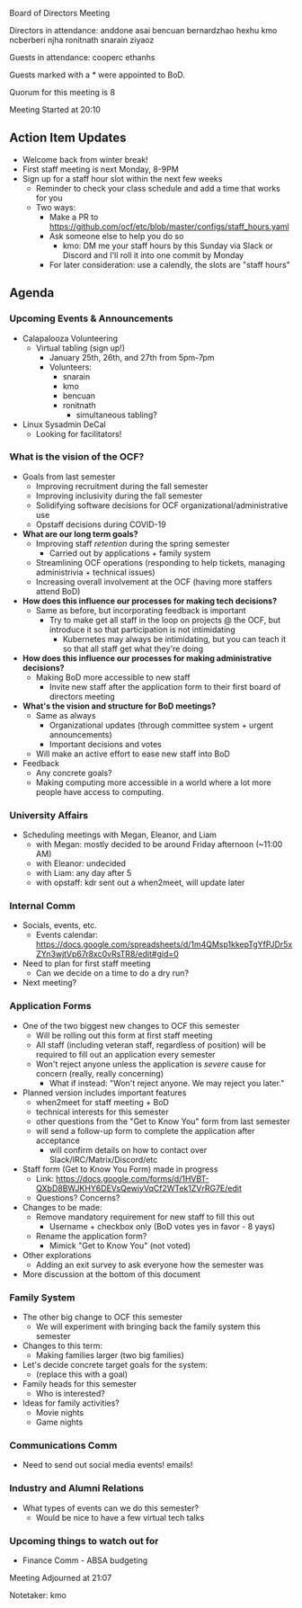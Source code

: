 Board of Directors Meeting

Directors in attendance:
anddone
asai
bencuan
bernardzhao
hexhu
kmo
ncberberi
njha
ronitnath
snarain
ziyaoz

Guests in attendance:
cooperc
ethanhs

Guests marked with a * were appointed to BoD.

Quorum for this meeting is 8

Meeting Started at 20:10

## Action Item Updates
- Welcome back from winter break!
- First staff meeting is next Monday, 8-9PM
- Sign up for a staff hour slot within the next few weeks
    - Reminder to check your class schedule and add a time that works for you
    - Two ways:
        - Make a PR to https://github.com/ocf/etc/blob/master/configs/staff_hours.yaml
        - Ask someone else to help you do so
            - kmo: DM me your staff hours by this Sunday via Slack or Discord and I'll roll it into one commit by Monday
        - For later consideration: use a calendly, the slots are "staff hours"

## Agenda

### Upcoming Events & Announcements
- Calapalooza Volunteering
    - Virtual tabling (sign up!)
        - January 25th, 26th, and 27th from 5pm-7pm
        - Volunteers:
            - snarain
            - kmo
            - bencuan
            - ronitnath
                - simultaneous tabling?
- Linux Sysadmin DeCal
    - Looking for facilitators!

### What is the vision of the OCF?
- Goals from last semester
    - Improving recruitment during the fall semester
    - Improving inclusivity during the fall semester
    - Solidifying software decisions for OCF organizational/administrative use
    - Opstaff decisions during COVID-19
- **What are our long term goals?**
    - Improving staff _retention_ during the spring semester
        - Carried out by applications + family system
    - Streamlining OCF operations (responding to help tickets, managing administrivia + technical issues)
    - Increasing overall involvement at the OCF (having more staffers attend BoD)
- **How does this influence our processes for making tech decisions?**
    - Same as before, but incorporating feedback is important
        - Try to make get all staff in the loop on projects @ the OCF, but introduce it so that participation is not intimidating
            - Kubernetes may always be intimidating, but you can teach it so that all staff get what they're doing
- **How does this influence our processes for making administrative decisions?**
    - Making BoD more accessible to new staff
        - Invite new staff after the application form to their first board of directors meeting
- **What's the vision and structure for BoD meetings?**
    - Same as always
        - Organizational updates (through committee system + urgent announcements)
        - Important decisions and votes
    - Will make an active effort to ease new staff into BoD
- Feedback
    - Any concrete goals?
    - Making computing more accessible in a world where a lot more people have access to computing.

### University Affairs
- Scheduling meetings with Megan, Eleanor, and Liam
    - with Megan: mostly decided to be around Friday afternoon (~11:00 AM)
    - with Eleanor: undecided
    - with Liam: any day after 5
    - with opstaff: kdr sent out a when2meet, will update later

### Internal Comm
- Socials, events, etc.
    - Events calendar: https://docs.google.com/spreadsheets/d/1m4QMsp1kkepTgYfPJDr5xZYn3wjtVp67r8xc0vRsTR8/edit#gid=0
- Need to plan for first staff meeting
    - Can we decide on a time to do a dry run?
- Next meeting?

### Application Forms
- One of the two biggest new changes to OCF this semester
    - Will be rolling out this form at first staff meeting
    - All staff (including veteran staff, regardless of position) will be required to fill out an application every semester
    - Won't reject anyone unless the application is _severe_ cause for concern (really, really concerning)
        - What if instead: "Won't reject anyone. We may reject you later."
- Planned version includes important features
    - when2meet for staff meeting + BoD
    - technical interests for this semester
    - other questions from the "Get to Know You" form from last semester
    - will send a follow-up form to complete the application after acceptance
        - will confirm details on how to contact over Slack/IRC/Matrix/Discord/etc
- Staff form (Get to Know You Form) made in progress
    - Link: https://docs.google.com/forms/d/1HVBT-QXbD8BWJKHY6DEVsQewiyVqCf2WTek1ZVrRG7E/edit
    - Questions? Concerns?
- Changes to be made:
    - Remove mandatory requirement for new staff to fill this out
        - Username + checkbox only (BoD votes yes in favor - 8 yays)
    - Rename the application form?
        - Mimick "Get to Know You" (not voted)
- Other explorations
    - Adding an exit survey to ask everyone how the semester was
- More discussion at the bottom of this document

### Family System
- The other big change to OCF this semester
    - We will experiment with bringing back the family system this semester
- Changes to this term:
    - Making families larger (two big families)
- Let's decide concrete target goals for the system:
    - (replace this with a goal)
- Family heads for this semester
    - Who is interested?
- Ideas for family activities?
    - Movie nights
    - Game nights

### Communications Comm
- Need to send out social media events! emails!

### Industry and Alumni Relations
- What types of events can we do this semester?
    - Would be nice to have a few virtual tech talks

### Upcoming things to watch out for
- Finance Comm - ABSA budgeting

Meeting Adjourned at 21:07

Notetaker: kmo
